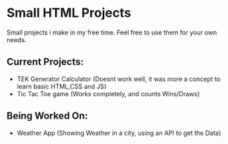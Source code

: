 # Small HTML Projects
Small projects i make in my free time. Feel free to use them for your own needs.

## Current Projects:
- TEK Generator Calculator (Doesnt work well, it was more a concept to learn basic HTML,CSS and JS)
- Tic Tac Toe game (Works completely, and counts Wins/Draws)

## Being Worked On:
- Weather App (Showing Weather in a city, using an API to get the Data)
